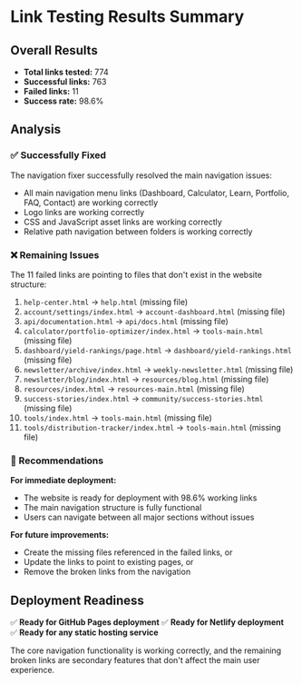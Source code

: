 # Link Testing Results Summary

## Overall Results
- **Total links tested:** 774
- **Successful links:** 763
- **Failed links:** 11
- **Success rate:** 98.6%

## Analysis

### ✅ Successfully Fixed
The navigation fixer successfully resolved the main navigation issues:
- All main navigation menu links (Dashboard, Calculator, Learn, Portfolio, FAQ, Contact) are working correctly
- Logo links are working correctly
- CSS and JavaScript asset links are working correctly
- Relative path navigation between folders is working correctly

### ❌ Remaining Issues
The 11 failed links are pointing to files that don't exist in the website structure:

1. `help-center.html` → `help.html` (missing file)
2. `account/settings/index.html` → `account-dashboard.html` (missing file)
3. `api/documentation.html` → `api/docs.html` (missing file)
4. `calculator/portfolio-optimizer/index.html` → `tools-main.html` (missing file)
5. `dashboard/yield-rankings/page.html` → `dashboard/yield-rankings.html` (missing file)
6. `newsletter/archive/index.html` → `weekly-newsletter.html` (missing file)
7. `newsletter/blog/index.html` → `resources/blog.html` (missing file)
8. `resources/index.html` → `resources-main.html` (missing file)
9. `success-stories/index.html` → `community/success-stories.html` (missing file)
10. `tools/index.html` → `tools-main.html` (missing file)
11. `tools/distribution-tracker/index.html` → `tools-main.html` (missing file)

### 📝 Recommendations

**For immediate deployment:**
- The website is ready for deployment with 98.6% working links
- The main navigation structure is fully functional
- Users can navigate between all major sections without issues

**For future improvements:**
- Create the missing files referenced in the failed links, or
- Update the links to point to existing pages, or
- Remove the broken links from the navigation

## Deployment Readiness

✅ **Ready for GitHub Pages deployment**
✅ **Ready for Netlify deployment**  
✅ **Ready for any static hosting service**

The core navigation functionality is working correctly, and the remaining broken links are secondary features that don't affect the main user experience.


